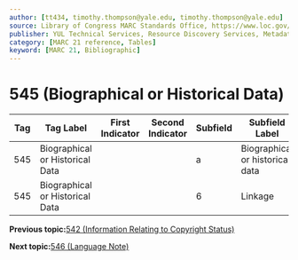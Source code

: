 ```yaml
---
author: [tt434, timothy.thompson@yale.edu, timothy.thompson@yale.edu]
source: Library of Congress MARC Standards Office, https://www.loc.gov/marc/bibliographic/bd545.html
publisher: YUL Technical Services, Resource Discovery Services, Metadata Services Unit
category: [MARC 21 reference, Tables]
keyword: [MARC 21, Bibliographic]
---
```


# 545 \(Biographical or Historical Data\)

|Tag|Tag Label|First Indicator|Second Indicator|Subfield|Subfield Label|Repeatable|
|---|---------|---------------|----------------|--------|--------------|----------|
|545|Biographical or Historical Data| | |a|Biographical or historical data|F|
|545|Biographical or Historical Data| | |6|Linkage|F|

**Previous topic:**[542 \(Information Relating to Copyright Status\)](../tables/542_bib_table.md)

**Next topic:**[546 \(Language Note\)](../tables/546_bib_table.md)

